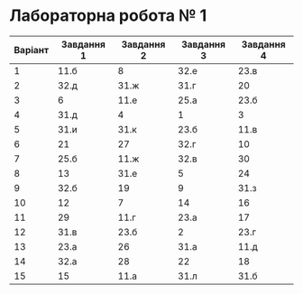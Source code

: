 # Лабораторна робота № 1

|   Варіант | Завдання 1   | Завдання 2   | Завдання 3   | Завдання 4   |
|-----------|--------------|--------------|--------------|--------------|
|         1 | 11.б         | 8            | 32.е         | 23.в         |
|         2 | 32.д         | 31.ж         | 31.г         | 20           |
|         3 | 6            | 11.е         | 25.а         | 23.б         |
|         4 | 31.д         | 4            | 1            | 3            |
|         5 | 31.и         | 31.к         | 23.б         | 11.в         |
|         6 | 21           | 27           | 32.г         | 10           |
|         7 | 25.б         | 11.ж         | 32.в         | 30           |
|         8 | 13           | 31.е         | 5            | 24           |
|         9 | 32.б         | 19           | 9            | 31.з         |
|        10 | 12           | 7            | 14           | 16           |
|        11 | 29           | 11.г         | 23.а         | 17           |
|        12 | 31.в         | 23.б         | 2            | 23.г         |
|        13 | 23.а         | 26           | 31.а         | 11.д         |
|        14 | 32.а         | 28           | 22           | 18           |
|        15 | 15           | 11.а         | 31.л         | 31.б         |
